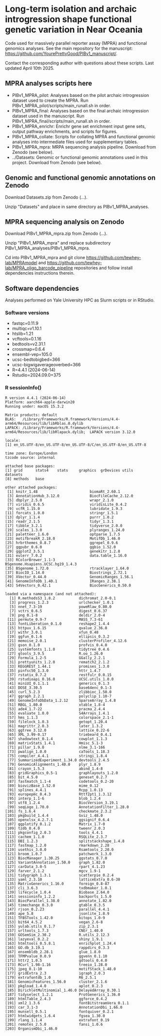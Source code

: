 # Long-term isolation and archaic introgression shape functional genetic variation in Near Oceania

Code used for massively parallel reporter assay (MPRA) and functional genomics analyses. See the main repository for the manuscript: https://github.com/YourePrettyGood/PIBv1_manuscript/.

Contact the corresponding author with questions about these scripts. Last updated April 10th 2025. 

## MPRA analyses scripts here

- PIBv1_MPRA_pilot: Analyses based on the pilot archaic introgression dataset used to create the MPRA. Run PIBv1_MPRA_pilot/scripts/main_runall.sh in order.
- PIBv1_MPRA_final: Analyses based on the final archaic introgression dataset used in the manuscript. Run PIBv1_MPRA_final/scripts/main_runall.sh in order.
- PIBv1_MPRA_enrichr: Enrichr gene set enrichment input gene sets, output pathway enrichments, and scripts for figures.
- PIBv1_MPRA_collate: Scripts for collating MPRA and functional genomic analyses into intermediate files used for supplementary tables.
- PIBv1_MPRA_mpra: MRPA sequencing analysis pipeline. Download from Zenodo (see below).
- ../Datasets: Genomic or functional genomic annotations used in this project. Download from Zenodo (see below).

## Genomic and functional genomic annotations on Zenodo

Download Datasets.zip from Zenodo (...).

Unzip "Datasets" and place in same directory as PIBv1_MPRA_analyses.

## MPRA sequencing analysis on Zenodo

Download PIBv1_MPRA_mpra.zip from Zenodo (...).

Unzip "PIBv1_MPRA_mpra" and replace subdirectory PIBv1_MPRA_analyses/PIBv1_MPRA_mpra.

Cd into PIBv1_MPRA_mpra and git clone https://github.com/tewhey-lab/MPRAmodel and https://github.com/tewhey-lab/MPRA_oligo_barcode_pipeline repositories and follow install dependencies instructions therein.

## Software dependencies
Analyses performed on Yale University HPC as Slurm scripts or in RStudio.

### Software versions
- fastqc=0.11.9
- multiqc=v1.10.1
- htslib=1.21
- vcftools=0.1.16
- bedtools=v2.31.1
- crossmap=0.6.4
- ensembl-vep=105.0
- ucsc-bedtobigbed=366
- ucsc-bigwigaverageoverbed=366
- R=4.4.1 (2024-06-14)
- Rstudio=2024.09.0+375

### R sessionInfo()
```
R version 4.4.1 (2024-06-14)
Platform: aarch64-apple-darwin20
Running under: macOS 15.3.2

Matrix products: default
BLAS:   /Library/Frameworks/R.framework/Versions/4.4-arm64/Resources/lib/libRblas.0.dylib 
LAPACK: /Library/Frameworks/R.framework/Versions/4.4-arm64/Resources/lib/libRlapack.dylib;  LAPACK version 3.12.0

locale:
[1] en_US.UTF-8/en_US.UTF-8/en_US.UTF-8/C/en_US.UTF-8/en_US.UTF-8

time zone: Europe/London
tzcode source: internal

attached base packages:
[1] grid      stats4    stats     graphics  grDevices utils     datasets 
[8] methods   base     

other attached packages:
 [1] knitr_1.48                        biomaRt_2.60.1                   
 [3] AnnotationHub_3.12.0              BiocFileCache_2.12.0             
 [5] dbplyr_2.5.0                      wrapr_2.1.0                      
 [7] viridis_0.6.5                     viridisLite_0.4.2                
 [9] vcfR_1.15.0                       lubridate_1.9.3                  
[11] forcats_1.0.0                     stringr_1.5.1                    
[13] dplyr_1.1.4                       purrr_1.0.2                      
[15] readr_2.1.5                       tidyr_1.3.1                      
[17] tibble_3.2.1                      tidyverse_2.0.0                  
[19] scales_1.3.0                      plyranges_1.24.0                 
[21] paletteer_1.6.0                   optparse_1.7.5                   
[23] motifbreakR_2.18.0                MotifDb_1.46.0                   
[25] hrbrthemes_0.8.7                  ggrepel_0.9.6                    
[27] ggpubr_0.6.0                      ggbio_1.52.0                     
[29] ggplot2_3.5.1                     genekitr_1.2.8                   
[31] eulerr_7.0.2                      data.table_1.16.0                
[33] RColorBrewer_1.1-3                BSgenome.Hsapiens.UCSC.hg19_1.4.3
[35] BSgenome_1.72.0                   rtracklayer_1.64.0               
[37] BiocIO_1.14.0                     Biostrings_2.72.1                
[39] XVector_0.44.0                    GenomicRanges_1.56.1             
[41] GenomeInfoDb_1.40.1               IRanges_2.38.1                   
[43] S4Vectors_0.42.1                  BiocGenerics_0.50.0              

loaded via a namespace (and not attached):
  [1] R.methodsS3_1.8.2           dichromat_2.0-0.1          
  [3] progress_1.2.3              urlchecker_1.0.1           
  [5] nnet_7.3-19                 poweRlaw_0.80.0            
  [7] vctrs_0.6.5                 digest_0.6.37              
  [9] png_0.1-8                   deldir_2.0-4               
 [11] permute_0.9-7               MASS_7.3-61                
 [13] fontLiberation_0.1.0        reshape2_1.4.4             
 [15] httpuv_1.6.15               qvalue_2.36.0              
 [17] withr_3.0.1                 xfun_0.48                  
 [19] ggfun_0.1.6                 ellipsis_0.3.2             
 [21] memoise_2.0.1               clusterProfiler_4.12.6     
 [23] gson_0.1.0                  profvis_0.4.0              
 [25] systemfonts_1.1.0           tidytree_0.4.6             
 [27] gtools_3.9.5                R.oo_1.26.0                
 [29] Formula_1.2-5               GGally_2.2.1               
 [31] prettyunits_1.2.0           rematch2_2.1.2             
 [33] KEGGREST_1.44.1             promises_1.3.0             
 [35] pinfsc50_1.3.0              httr_1.4.7                 
 [37] rstatix_0.7.2               restfulr_0.0.15            
 [39] rstudioapi_0.16.0           UCSC.utils_1.0.0           
 [41] miniUI_0.1.1.1              generics_0.1.3             
 [43] DOSE_3.30.5                 base64enc_0.1-3            
 [45] curl_5.2.3                  zlibbioc_1.50.0            
 [47] ggraph_2.2.1                polyclip_1.10-7            
 [49] GenomeInfoDbData_1.2.12     SparseArray_1.4.8          
 [51] RBGL_1.80.0                 xtable_1.8-4               
 [53] ade4_1.7-22                 pracma_2.4.4               
 [55] evaluate_1.0.0              S4Arrays_1.4.1             
 [57] hms_1.1.3                   colorspace_2.1-1           
 [59] filelock_1.0.3              getopt_1.20.4              
 [61] magrittr_2.0.3              later_1.3.2                
 [63] ggtree_3.12.0               lattice_0.22-6             
 [65] XML_3.99-0.17               triebeard_0.4.1            
 [67] shadowtext_0.1.4            cowplot_1.1.3              
 [69] matrixStats_1.4.1           Hmisc_5.1-3                
 [71] pillar_1.9.0                nlme_3.1-166               
 [73] pwalign_1.0.0               caTools_1.18.3             
 [75] compiler_4.4.1              stringi_1.8.4              
 [77] SummarizedExperiment_1.34.0 devtools_2.4.5             
 [79] GenomicAlignments_1.40.0    plyr_1.8.9                 
 [81] crayon_1.5.3                abind_1.4-8                
 [83] gridGraphics_0.5-1          graphlayouts_1.2.0         
 [85] bit_4.5.0                   geneset_0.2.7              
 [87] fastmatch_1.1-4             codetools_0.2-20           
 [89] biovizBase_1.52.0           mime_0.12                  
 [91] splines_4.4.1               Rcpp_1.0.13                
 [93] europepmc_0.4.3             Rttf2pt1_1.3.12            
 [95] interp_1.1-6                blob_1.2.4                 
 [97] utf8_1.2.4                  BiocVersion_3.19.1         
 [99] seqLogo_1.70.0              AnnotationFilter_1.28.0    
[101] fs_1.6.4                    checkmate_2.3.2            
[103] pkgbuild_1.4.4              Gviz_1.48.0                
[105] openxlsx_4.2.7.1            ggsignif_0.6.4             
[107] ggplotify_0.1.2             Matrix_1.7-0               
[109] tzdb_0.4.0                  tweenr_2.0.3               
[111] pkgconfig_2.0.3             tools_4.4.1                
[113] cachem_1.1.0                RSQLite_2.3.7              
[115] DBI_1.2.3                   splitstackshape_1.4.8      
[117] fastmap_1.2.0               rmarkdown_2.28             
[119] usethis_3.0.0               Rsamtools_2.20.0           
[121] broom_1.0.7                 patchwork_1.3.0            
[123] BiocManager_1.30.25         ggstats_0.7.0              
[125] VariantAnnotation_1.50.0    graph_1.82.0               
[127] carData_3.0-5               rpart_4.1.23               
[129] farver_2.1.2                mgcv_1.9-1                 
[131] tidygraph_1.3.1             scatterpie_0.2.4           
[133] yaml_2.3.10                 latticeExtra_0.6-30        
[135] MatrixGenerics_1.16.0       foreign_0.8-87             
[137] cli_3.6.3                   txdbmaker_1.0.1            
[139] lifecycle_1.0.4             Biobase_2.64.0             
[141] sessioninfo_1.2.2           backports_1.5.0            
[143] BiocParallel_1.38.0         annotate_1.82.0            
[145] timechange_0.3.0            gtable_0.3.5               
[147] rjson_0.2.23                parallel_4.4.1             
[149] ape_5.8                     jsonlite_1.8.9             
[151] TFBSTools_1.42.0            bitops_1.0-9               
[153] bit64_4.5.2                 vegan_2.6-8                
[155] yulab.utils_0.1.7           zip_2.3.1                  
[157] urltools_1.7.3              CNEr_1.40.0                
[159] GOSemSim_2.30.2             R.utils_2.12.3             
[161] lazyeval_0.2.2              shiny_1.9.1                
[163] htmltools_0.5.8.1           enrichplot_1.24.4          
[165] GO.db_3.19.1                rappdirs_0.3.3             
[167] ensembldb_2.28.1            glue_1.8.0                 
[169] TFMPvalue_0.0.9             ggvenn_0.1.10              
[171] httr2_1.0.5                 gdtools_0.4.0              
[173] RCurl_1.98-1.16             treeio_1.28.0              
[175] jpeg_0.1-10                 motifStack_1.48.0          
[177] gridExtra_2.3               igraph_2.0.3               
[179] extrafontdb_1.0             R6_2.5.1                   
[181] GenomicFeatures_1.56.0      cluster_2.1.6              
[183] pkgload_1.4.0               aplot_0.2.3                
[185] DirichletMultinomial_1.46.0 DelayedArray_0.30.1        
[187] tidyselect_1.2.1            ProtGenerics_1.36.0        
[189] htmlTable_2.4.3             ggforce_0.4.2              
[191] xml2_1.3.6                  fontBitstreamVera_0.1.1    
[193] car_3.1-3                   AnnotationDbi_1.66.0       
[195] munsell_0.5.1               fontquiver_0.2.1           
[197] htmlwidgets_1.6.4           fgsea_1.30.0               
[199] rlang_1.1.4                 extrafont_0.19             
[201] remotes_2.5.0               fansi_1.0.6                
[203] OrganismDbi_1.46.0 
```
